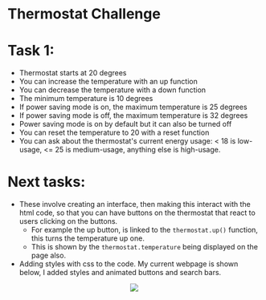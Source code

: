 # Thermostat Challenge

# Task 1:

* Thermostat starts at 20 degrees
* You can increase the temperature with an up function
* You can decrease the temperature with a down function
* The minimum temperature is 10 degrees
* If power saving mode is on, the maximum temperature is 25 degrees
* If power saving mode is off, the maximum temperature is 32 degrees
* Power saving mode is on by default but it can also be turned off
* You can reset the temperature to 20 with a reset function
* You can ask about the thermostat's current energy usage: < 18 is low-usage, <= 25 is medium-usage, anything else is high-usage.

# Next tasks:

* These involve creating an interface, then making this interact with the html code, so that you can have buttons on the thermostat that react to users clicking on the buttons.
  - For example the up button, is linked to the ```thermostat.up()``` function, this turns the temperature up one.
  - This is shown by the ```thermostat.temperature``` being displayed on the page also.
* Adding styles with css to the code. My current webpage is shown below, I added styles and animated buttons and search bars.

<center>
  <img src='./images/themostat.png'>
</center>
